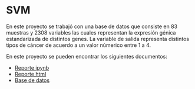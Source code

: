 # SVM
En este proyecto se trabajó con una base de datos que consiste en 83 muestras y 2308 variables las cuales representan la expresión génica estandarizada de distintos genes. La variable de salida representa distintos tipos de cáncer de acuerdo a un valor númerico entre 1 a 4.

En este proyecto se pueden encontrar los siguientes documentos:
- [Reporte ipynb](A3_1_611858.ipynb)
- [Reporte html](A3_1_611858.html)
- [Base de datos](Khan.csv)
